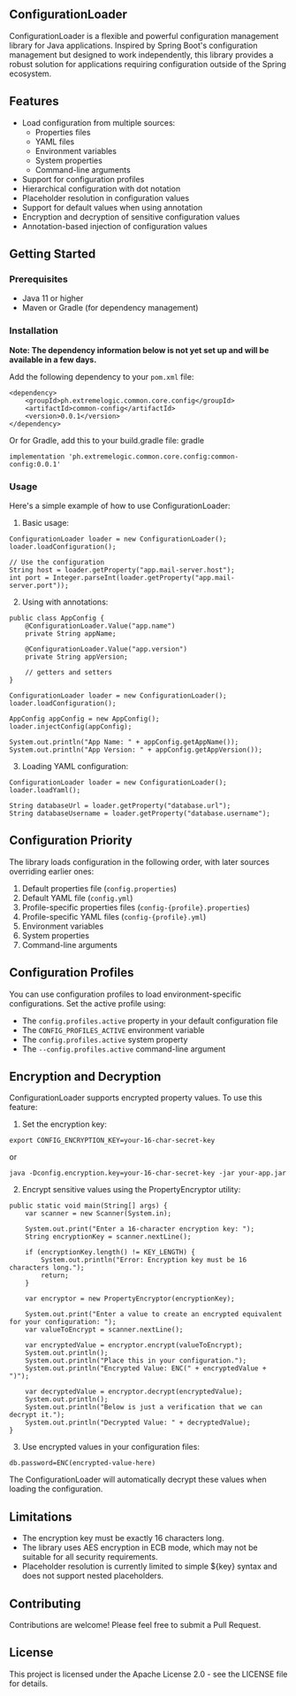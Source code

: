 
## ConfigurationLoader

ConfigurationLoader is a flexible and powerful configuration management library for Java applications. Inspired by Spring Boot's configuration management but designed to work independently, this library provides a robust solution for applications requiring configuration outside of the Spring ecosystem.

## Features

- Load configuration from multiple sources:
  - Properties files
  - YAML files
  - Environment variables
  - System properties
  - Command-line arguments
- Support for configuration profiles
- Hierarchical configuration with dot notation
- Placeholder resolution in configuration values
- Support for default values when using annotation
- Encryption and decryption of sensitive configuration values
- Annotation-based injection of configuration values

## Getting Started
### Prerequisites

- Java 11 or higher
- Maven or Gradle (for dependency management)

### Installation

**Note: The dependency information below is not yet set up and will be available in a few days.**

Add the following dependency to your `pom.xml` file:

```
<dependency>
    <groupId>ph.extremelogic.common.core.config</groupId>
    <artifactId>common-config</artifactId>
    <version>0.0.1</version>
</dependency>
```

Or for Gradle, add this to your build.gradle file:
gradle

```
implementation 'ph.extremelogic.common.core.config:common-config:0.0.1'
```

### Usage
Here's a simple example of how to use ConfigurationLoader:

1. Basic usage:

```
ConfigurationLoader loader = new ConfigurationLoader();
loader.loadConfiguration();

// Use the configuration
String host = loader.getProperty("app.mail-server.host");
int port = Integer.parseInt(loader.getProperty("app.mail-server.port"));
```

2. Using with annotations:

```
public class AppConfig {
    @ConfigurationLoader.Value("app.name")
    private String appName;

    @ConfigurationLoader.Value("app.version")
    private String appVersion;

    // getters and setters
}

ConfigurationLoader loader = new ConfigurationLoader();
loader.loadConfiguration();

AppConfig appConfig = new AppConfig();
loader.injectConfig(appConfig);

System.out.println("App Name: " + appConfig.getAppName());
System.out.println("App Version: " + appConfig.getAppVersion());
```

3. Loading YAML configuration:

```
ConfigurationLoader loader = new ConfigurationLoader();
loader.loadYaml();

String databaseUrl = loader.getProperty("database.url");
String databaseUsername = loader.getProperty("database.username");
```


## Configuration Priority
The library loads configuration in the following order, with later sources overriding earlier ones:

1. Default properties file (`config.properties`)
2. Default YAML file (`config.yml`)
3. Profile-specific properties files (`config-{profile}.properties`)
4. Profile-specific YAML files (`config-{profile}.yml`)
5. Environment variables
6. System properties
7. Command-line arguments

## Configuration Profiles
You can use configuration profiles to load environment-specific configurations. Set the active profile using:

- The `config.profiles.active` property in your default configuration file
- The `CONFIG_PROFILES_ACTIVE` environment variable
- The `config.profiles.active` system property
- The `--config.profiles.active` command-line argument

## Encryption and Decryption

ConfigurationLoader supports encrypted property values. To use this feature:

1. Set the encryption key:

```shell
export CONFIG_ENCRYPTION_KEY=your-16-char-secret-key
```
or

```shell
java -Dconfig.encryption.key=your-16-char-secret-key -jar your-app.jar
```

2. Encrypt sensitive values using the PropertyEncryptor utility:

```
public static void main(String[] args) {
    var scanner = new Scanner(System.in);

    System.out.print("Enter a 16-character encryption key: ");
    String encryptionKey = scanner.nextLine();

    if (encryptionKey.length() != KEY_LENGTH) {
        System.out.println("Error: Encryption key must be 16 characters long.");
        return;
    }

    var encryptor = new PropertyEncryptor(encryptionKey);

    System.out.print("Enter a value to create an encrypted equivalent for your configuration: ");
    var valueToEncrypt = scanner.nextLine();

    var encryptedValue = encryptor.encrypt(valueToEncrypt);
    System.out.println();
    System.out.println("Place this in your configuration.");
    System.out.println("Encrypted Value: ENC(" + encryptedValue + ")");

    var decryptedValue = encryptor.decrypt(encryptedValue);
    System.out.println();
    System.out.println("Below is just a verification that we can decrypt it.");
    System.out.println("Decrypted Value: " + decryptedValue);
}
```

3. Use encrypted values in your configuration files:

```properties
db.password=ENC(encrypted-value-here)
```

The ConfigurationLoader will automatically decrypt these values when loading the configuration.

## Limitations

- The encryption key must be exactly 16 characters long.
- The library uses AES encryption in ECB mode, which may not be suitable for all security requirements.
- Placeholder resolution is currently limited to simple ${key} syntax and does not support nested placeholders.

## Contributing
Contributions are welcome! Please feel free to submit a Pull Request.

## License
This project is licensed under the Apache License 2.0 - see the LICENSE file for details.